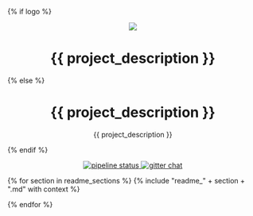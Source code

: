 {% if logo %}<p align="center">
  <img src="https://gl.githack.com/{{ repository_namespace }}/{{ repository_name }}/raw/master/{{ logo }}">
</p>

<h1 align="center">{{ project_description }}</h1>{% else %}<h1 align="center">{{ project_description }}</h1>

<p align="center">{{ project_description }}</p>{% endif %}

<p align="center">
  <a href="https://{{ repository_provider }}/{{ repository_namespace }}/{{ repository_name }}/commits/master">
    <img alt="pipeline status" src="https://{{ repository_provider }}/{{ repository_namespace }}/{{ repository_name }}/badges/master/pipeline.svg" />
  </a>
  <!--<a href="https://{{ repository_provider }}/{{ repository_namespace }}/{{ repository_name }}/commits/master">
    <img alt="coverage report" src="https://{{ repository_provider }}/{{ repository_namespace }}/{{ repository_name }}/badges/master/coverage.svg" />
  </a>-->
  <a href="https://gitter.im/{{ repository_namespace }}/{{ repository_name }}">
    <img alt="gitter chat" src="https://badges.gitter.im/{{ repository_namespace }}/{{ repository_name }}.svg" />
  </a>
</p>

{% for section in readme_sections %}
  {% include "readme_" + section + ".md" with context %}

{% endfor %}
